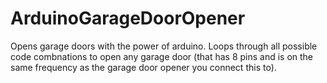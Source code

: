 ArduinoGarageDoorOpener
=======================

Opens garage doors with the power of arduino.
Loops through all possible code combnations to open any garage door (that has 8 pins and is on the same frequency as the garage door opener you connect this to).
